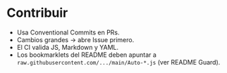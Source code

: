 # Contribuir
- Usa Conventional Commits en PRs.
- Cambios grandes → abre Issue primero.
- El CI valida JS, Markdown y YAML.
- Los bookmarklets del README deben apuntar a `raw.githubusercontent.com/.../main/Auto-*.js` (ver README Guard).
